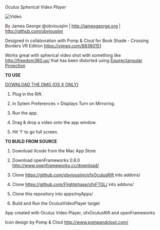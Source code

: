 
*Oculus Spherical Video Player*

![Video](https://raw.githubusercontent.com/obviousjim/OculusSphericalVideoViewer/master/OculusVideoPlayer.png)

By James George 
@obviousjim | http://jamesgeorge.org | http://github.com/obviousjim

Designed in collaboration with Pomp & Clout for 
Book Shade - Crossing Borders VR Edition https://vimeo.com/88360151

Works great with spherical video shot with something like http://freedom360.us/ that has been distorted using [Equirectangular Projection](http://en.wikipedia.org/wiki/Equirectangular_projection)

**TO USE**

[DOWNLOAD THE DMG (OS X ONLY)](http://www.jamesgeorge.org/uploads/OulusVideoPlayer.dmg)

1) Plug in the Rift.

2) In Sytem Preferences > Displays Turn on Mirroring.

3) Run the app.

4) Drag & drop a video onto the app window.

5) Hit 'f' to go full screen.

**TO BUILD FROM SOURCE**

1) Download Xcode from the Mac App Store

2) Download openFrameworks 0.8.0 http://www.openframeworks.cc/download/

3) Clone https://github.com/obviousjim/ofxOculusRift into addons/

4) Clone https://github.com/Flightphase/ofxFTGL/ into addons/

5) Clone this repository into apps/myApps/

6) Build and Run the OculusVideoPlayer target

App created with Oculus Video Player, ofxOculusRift and openFrameworks

Icon design by Pomp & Clout
http://www.pompandclout.com/
